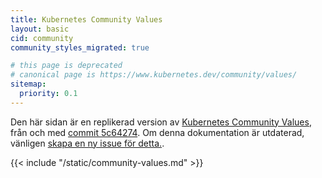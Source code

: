 ```yaml
---
title: Kubernetes Community Values
layout: basic
cid: community
community_styles_migrated: true

# this page is deprecated
# canonical page is https://www.kubernetes.dev/community/values/
sitemap:
  priority: 0.1
---
```


<div class="community-section" id="values-legacy">
<p>
Den här sidan är en replikerad version av
<a href="https://www.kubernetes.dev/community/values/">Kubernetes Community Values</a>, från och med
<a href="https://github.com/kubernetes/community/blob/5c642749a030c5f7b2363a6bb9bad00a56a92161/values.md">commit 5c64274</a>.
Om denna dokumentation är utdaterad, vänligen
<a href="https://github.com/kubernetes/website/issues/new">skapa en ny issue för detta.</a>.
</p>
{{< include "/static/community-values.md" >}}
</div>

<!-- no need to localize this file, nor the contents of the static directory -->
<!-- if localizing, find the appropriate localized version of the CNCF code of
     conduct, and link directly to that -->
